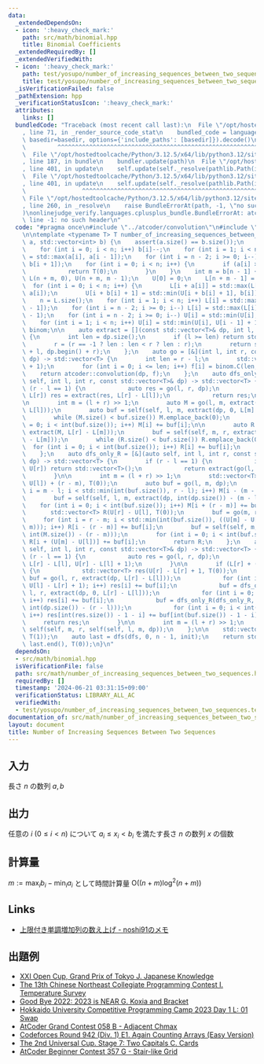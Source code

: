 ```yaml
---
data:
  _extendedDependsOn:
  - icon: ':heavy_check_mark:'
    path: src/math/binomial.hpp
    title: Binomial Coefficients
  _extendedRequiredBy: []
  _extendedVerifiedWith:
  - icon: ':heavy_check_mark:'
    path: test/yosupo/number_of_increasing_sequences_between_two_sequences.test.cpp
    title: test/yosupo/number_of_increasing_sequences_between_two_sequences.test.cpp
  _isVerificationFailed: false
  _pathExtension: hpp
  _verificationStatusIcon: ':heavy_check_mark:'
  attributes:
    links: []
  bundledCode: "Traceback (most recent call last):\n  File \"/opt/hostedtoolcache/Python/3.12.5/x64/lib/python3.12/site-packages/onlinejudge_verify/documentation/build.py\"\
    , line 71, in _render_source_code_stat\n    bundled_code = language.bundle(stat.path,\
    \ basedir=basedir, options={'include_paths': [basedir]}).decode()\n          \
    \         ^^^^^^^^^^^^^^^^^^^^^^^^^^^^^^^^^^^^^^^^^^^^^^^^^^^^^^^^^^^^^^^^^^^^^^^^^^^^^^^^^\n\
    \  File \"/opt/hostedtoolcache/Python/3.12.5/x64/lib/python3.12/site-packages/onlinejudge_verify/languages/cplusplus.py\"\
    , line 187, in bundle\n    bundler.update(path)\n  File \"/opt/hostedtoolcache/Python/3.12.5/x64/lib/python3.12/site-packages/onlinejudge_verify/languages/cplusplus_bundle.py\"\
    , line 401, in update\n    self.update(self._resolve(pathlib.Path(included), included_from=path))\n\
    \  File \"/opt/hostedtoolcache/Python/3.12.5/x64/lib/python3.12/site-packages/onlinejudge_verify/languages/cplusplus_bundle.py\"\
    , line 401, in update\n    self.update(self._resolve(pathlib.Path(included), included_from=path))\n\
    \                ^^^^^^^^^^^^^^^^^^^^^^^^^^^^^^^^^^^^^^^^^^^^^^^^^^^^^^^^^\n \
    \ File \"/opt/hostedtoolcache/Python/3.12.5/x64/lib/python3.12/site-packages/onlinejudge_verify/languages/cplusplus_bundle.py\"\
    , line 260, in _resolve\n    raise BundleErrorAt(path, -1, \"no such header\"\
    )\nonlinejudge_verify.languages.cplusplus_bundle.BundleErrorAt: atcoder/convolution.hpp:\
    \ line -1: no such header\n"
  code: "#pragma once\n#include \"../atcoder/convolution\"\n#include \"math/binomial.hpp\"\
    \n\ntemplate <typename T> T number_of_increasing_sequences_between_two_sequences(std::vector<int>\
    \ a, std::vector<int> b) {\n    assert(a.size() == b.size());\n    int n = a.size();\n\
    \    for (int i = 0; i < n; i++) b[i]--;\n    for (int i = 1; i < n; i++) a[i]\
    \ = std::max(a[i], a[i - 1]);\n    for (int i = n - 2; i >= 0; i--) b[i] = std::min(b[i],\
    \ b[i + 1]);\n    for (int i = 0; i < n; i++) {\n        if (a[i] > b[i]) {\n\
    \            return T(0);\n        }\n    }\n    int m = b[n - 1] + 1;\n    std::vector<int>\
    \ L(n + m, 0), U(n + m, m - 1);\n    U[0] = 0;\n    L[n + m - 1] = m - 1;\n  \
    \  for (int i = 0; i < n; i++) {\n        L[i + a[i]] = std::max(L[i + a[i]],\
    \ a[i]);\n        U[i + b[i] + 1] = std::min(U[i + b[i] + 1], b[i]);\n    }\n\
    \    n = L.size();\n    for (int i = 1; i < n; i++) L[i] = std::max(L[i], L[i\
    \ - 1]);\n    for (int i = n - 2; i >= 0; i--) L[i] = std::max(L[i], L[i + 1]\
    \ - 1);\n    for (int i = n - 2; i >= 0; i--) U[i] = std::min(U[i], U[i + 1]);\n\
    \    for (int i = 1; i < n; i++) U[i] = std::min(U[i], U[i - 1] + 1);\n    Binomial<T>\
    \ binom;\n\n    auto extract = [](const std::vector<T>& dp, int l, int r = -1)\
    \ {\n        int len = dp.size();\n        if (l >= len) return std::vector<T>();\n\
    \        r = (r == -1 ? len : len < r ? len : r);\n        return std::vector<T>(dp.begin()\
    \ + l, dp.begin() + r);\n    };\n    auto go = [&](int l, int r, const std::vector<T>&\
    \ dp) -> std::vector<T> {\n        int len = r - l;\n        std::vector<T> f(len\
    \ + 1);\n        for (int i = 0; i <= len; i++) f[i] = binom.C(len, i);\n    \
    \    return atcoder::convolution(dp, f);\n    };\n    auto dfs_only_L = [&](auto\
    \ self, int l, int r, const std::vector<T>& dp) -> std::vector<T> {\n        if\
    \ (r - l == 1) {\n            auto res = go(l, r, dp);\n            if (L[l] !=\
    \ L[r]) res = extract(res, L[r] - L[l]);\n            return res;\n        }\n\
    \n        int m = (l + r) >> 1;\n        auto M = go(l, m, extract(dp, L[m] -\
    \ L[l]));\n        auto buf = self(self, l, m, extract(dp, 0, L[m] - L[l]));\n\
    \        while (M.size() < buf.size()) M.emplace_back(0);\n        for (int i\
    \ = 0; i < int(buf.size()); i++) M[i] += buf[i];\n\n        auto R = go(m, r,\
    \ extract(M, L[r] - L[m]));\n        buf = self(self, m, r, extract(M, 0, L[r]\
    \ - L[m]));\n        while (R.size() < buf.size()) R.emplace_back(0);\n      \
    \  for (int i = 0; i < int(buf.size()); i++) R[i] += buf[i];\n        return R;\n\
    \    };\n    auto dfs_only_R = [&](auto self, int l, int r, const std::vector<T>&\
    \ dp) -> std::vector<T> {\n        if (r - l == 1) {\n            if (U[l] ==\
    \ U[r]) return std::vector<T>();\n            return extract(go(l, r, dp), 1);\n\
    \        }\n\n        int m = (l + r) >> 1;\n        std::vector<T> M((U[m] -\
    \ U[l]) + (r - m), T(0));\n        auto buf = go(l, m, dp);\n        for (int\
    \ i = m - l; i < std::min(int(buf.size()), r - l); i++) M[i - (m - l)] += buf[i];\n\
    \        buf = self(self, l, m, extract(dp, int(dp.size()) - (m - l)));\n    \
    \    for (int i = 0; i < int(buf.size()); i++) M[i + (r - m)] += buf[i];\n\n \
    \       std::vector<T> R(U[r] - U[l], T(0));\n        buf = go(m, r, M);\n   \
    \     for (int i = r - m; i < std::min(int(buf.size()), ((U[m] - U[l]) + (r -\
    \ m))); i++) R[i - (r - m)] += buf[i];\n        buf = self(self, m, r, extract(M,\
    \ int(M.size()) - (r - m)));\n        for (int i = 0; i < int(buf.size()); i++)\
    \ R[i + (U[m] - U[l])] += buf[i];\n        return R;\n    };\n    auto dfs = [&](auto\
    \ self, int l, int r, const std::vector<T>& dp) -> std::vector<T> {\n        if\
    \ (r - l == 1) {\n            auto res = go(l, r, dp);\n            return extract(res,\
    \ L[r] - L[l], U[r] - L[l] + 1);\n        }\n\n        if (L[r] + (r - l) <= U[l])\
    \ {\n            std::vector<T> res(U[r] - L[r] + 1, T(0));\n            auto\
    \ buf = go(l, r, extract(dp, L[r] - L[l]));\n            for (int i = 0; i < std::min(int(buf.size()),\
    \ U[l] - L[r] + 1); i++) res[i] += buf[i];\n            buf = dfs_only_L(dfs_only_L,\
    \ l, r, extract(dp, 0, L[r] - L[l]));\n            for (int i = 0; i < int(buf.size());\
    \ i++) res[i] += buf[i];\n            buf = dfs_only_R(dfs_only_R, l, r, extract(dp,\
    \ int(dp.size()) - (r - l)));\n            for (int i = 0; i < int(buf.size());\
    \ i++) res[int(res.size()) - 1 - i] += buf[int(buf.size()) - 1 - i];\n       \
    \     return res;\n        }\n\n        int m = (l + r) >> 1;\n        return\
    \ self(self, m, r, self(self, l, m, dp));\n    };\n\n    std::vector<T> init(1,\
    \ T(1));\n    auto last = dfs(dfs, 0, n - 1, init);\n    return std::accumulate(last.begin(),\
    \ last.end(), T(0));\n}\n"
  dependsOn:
  - src/math/binomial.hpp
  isVerificationFile: false
  path: src/math/number_of_increasing_sequences_between_two_sequences.hpp
  requiredBy: []
  timestamp: '2024-06-21 03:31:15+09:00'
  verificationStatus: LIBRARY_ALL_AC
  verifiedWith:
  - test/yosupo/number_of_increasing_sequences_between_two_sequences.test.cpp
documentation_of: src/math/number_of_increasing_sequences_between_two_sequences.hpp
layout: document
title: Number of Increasing Sequences Between Two Sequences
---
```


## 入力

長さ $n$ の数列 $a, b$

## 出力

任意の $i\ (0 \le i \lt n)$ について $a _ i \le x _ i \lt b _ i$ を満たす長さ $n$ の数列 $x$ の個数

## 計算量

$m := \max _ i b _ i - \min _ i a _ i$ として時間計算量 $\mathrm{O}((n + m) \log ^ 2 (n + m))$

## Links
- [上限付き単調増加列の数え上げ - noshi91のメモ](https://noshi91.hatenablog.com/entry/2023/07/21/235339)

## 出題例
- [XXI Open Cup, Grand Prix of Tokyo J. Japanese Knowledge](https://codeforces.com/gym/102978/problem/J)
- [The 13th Chinese Northeast Collegiate Programming Contest I. Temperature Survey](https://codeforces.com/gym/102220/problem/I)
- [Good Bye 2022: 2023 is NEAR G. Koxia and Bracket](https://codeforces.com/contest/1770/problem/G)
- [Hokkaido University Competitive Programming Camp 2023 Day 1 L: 01 Swap](https://onlinejudge.u-aizu.ac.jp/beta/room.html#HUPC2023Day1/problems/L)
- [AtCoder Grand Contest 058 B - Adjacent Chmax](https://atcoder.jp/contests/agc058/tasks/agc058_b)
- [Codeforces Round 942 (Div. 1) E1. Again Counting Arrays (Easy Version)](https://codeforces.com/contest/1967/problem/E1)
- [The 2nd Universal Cup. Stage 7: Two Capitals C. Cards](https://qoj.ac/contest/1399/problem/7634)
- [AtCoder Beginner Contest 357 G - Stair-like Grid](https://atcoder.jp/contests/abc357/tasks/abc357_g)